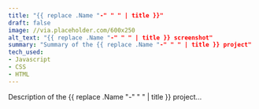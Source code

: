 ```yaml
---
title: "{{ replace .Name "-" " " | title }}"
draft: false
image: //via.placeholder.com/600x250
alt_text: "{{ replace .Name "-" " " | title }} screenshot"
summary: "Summary of the {{ replace .Name "-" " " | title }} project"
tech_used:
- Javascript
- CSS
- HTML
---
```


Description of the {{ replace .Name "-" " " | title }} project...